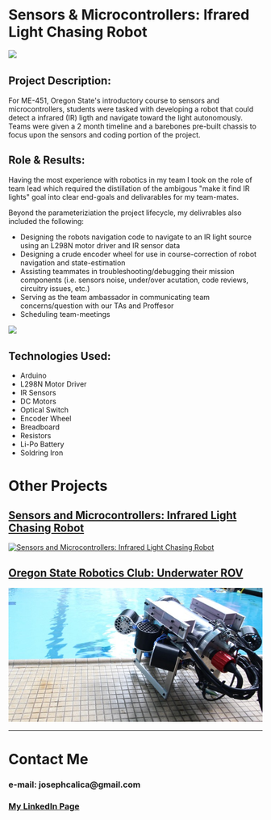 # Sensors & Microcontrollers: Ifrared Light Chasing Robot

<img src="images/Bot_Final.jpg?raw=true"/>

## __Project Description__: 

For ME-451, Oregon State's introductory course to sensors and microcontrollers, students were tasked with developing a robot that could detect a infrared (IR) ligth and navigate toward the light autonomously. Teams were given a 2 month timeline and a barebones pre-built chassis to focus upon the sensors and coding portion of the project. 

## __Role & Results__:

Having the most experience with robotics in my team I took on the role of team lead which required the distillation of the ambigous "make it find IR lights" goal into clear end-goals and delivarables for my team-mates.

Beyond the parameteriziation the project lifecycle, my delivrables also included the following:

* Designing the robots navigation code to navigate to an IR light source using an L298N motor driver and IR sensor data
* Designing a crude encoder wheel for use in course-correction of robot navigation and state-estimation
* Assisting teammates in troubleshooting/debugging their mission components (i.e. sensors noise, under/over acutation, code reviews, circuitry issues, etc.)
* Serving as the team ambassador in communicating team concerns/question with our TAs and Proffesor
* Scheduling team-meetings

<img src="images/Hunting.gif?raw=true"/>



## __Technologies Used__:
* Arduino
* L298N Motor Driver
* IR Sensors
* DC Motors
* Optical Switch
* Encoder Wheel
* Breadboard
* Resistors
* Li-Po Battery
* Soldring Iron

# Other Projects

## [Sensors and Microcontrollers: Infrared Light Chasing Robot](/ME451)
[![Sensors and Microcontrollers: Infrared Light Chasing Robot](images/Bot_Final.jpg?raw=true)](josephcalica.github.io/ME451 "Sensors and Microcontrollers: Infrared Light Chasing Robot")

## [Oregon State Robotics Club: Underwater ROV](/OSURC)
[![Oregon State Robotics Club: Underwater ROV](images/ROV.jpg?raw=true)](josephcalica.github.io/OSURC "Oregon State Robotics Club: Underwater ROV")

---
# Contact Me

### __e-mail: josephcalica@gmail.com__
### [My LinkedIn Page](https://www.linkedin.com/in/joseph-calica/)

